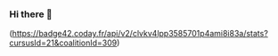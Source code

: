 ### Hi there 👋
(https://badge42.coday.fr/api/v2/clvkv4lpp3585701p4ami8i83a/stats?cursusId=21&coalitionId=309)
